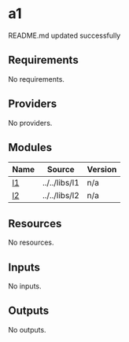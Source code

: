 # a1

<!-- BEGINNING OF PRE-COMMIT-TERRAFORM DOCS HOOK -->
README.md updated successfully
<!-- END OF PRE-COMMIT-TERRAFORM DOCS HOOK -->

<!-- BEGIN_TF_DOCS -->
## Requirements

No requirements.

## Providers

No providers.

## Modules

| Name | Source | Version |
|------|--------|---------|
| <a name="module_l1"></a> [l1](#module\_l1) | ../../libs/l1 | n/a |
| <a name="module_l2"></a> [l2](#module\_l2) | ../../libs/l2 | n/a |

## Resources

No resources.

## Inputs

No inputs.

## Outputs

No outputs.
<!-- END_TF_DOCS -->